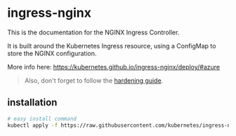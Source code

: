 # ingress-nginx

This is the documentation for the NGINX Ingress Controller.

It is built around the Kubernetes Ingress resource, using a ConfigMap to store the NGINX configuration.

More info here: https://kubernetes.github.io/ingress-nginx/deploy/#azure

> Also, don't forget to follow the [hardening guide](https://kubernetes.github.io/ingress-nginx/deploy/hardening-guide/).

## installation

```bash
# easy install command
kubectl apply -f https://raw.githubusercontent.com/kubernetes/ingress-nginx/controller-v0.41.2/deploy/static/provider/cloud/deploy.yaml
```